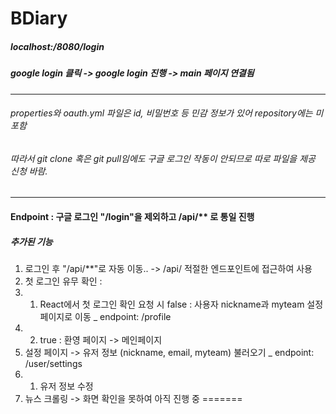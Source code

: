 
# BDiary

##### localhost:/8080/login 
##### google login 클릭 -> google login 진행 -> main 페이지 연결됨
------
###### properties와 oauth.yml 파일은 id, 비밀번호 등 민감 정보가 있어 repository에는 미포함
###### 따라서 git clone 혹은 git pull임에도 구글 로그인 작동이 안되므로 따로 파일을 제공 신청 바람.
-----


#### Endpoint : 구글 로그인 "/login"을 제외하고 /api/** 로 통일 진행
##### 추가된 기능
1. 로그인 후 "/api/**"로 자동 이동.. -> /api/ 적절한 엔드포인트에 접근하여 사용
2. 첫 로그인 유무 확인 : 
2. 1) React에서 첫 로그인 확인 요청 시 false : 사용자 nickname과 myteam 설정 페이지로 이동 _ endpoint: /profile
2. 2) true : 환영 페이지 -> 메인페이지 
3. 설정 페이지 -> 유저 정보 (nickname, email, myteam) 불러오기 _ endpoint: /user/settings
3. 1) 유저 정보 수정 
4. 뉴스 크롤링 -> 화면 확인을 못하여 아직 진행 중
=======

